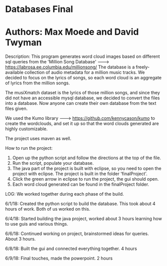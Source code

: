# Databases Final
# Authors: Max Moede and David Twyman

Description: This program generates word cloud images based on different sql queries from the 'Million Song Database' ---> https://labrosa.ee.columbia.edu/millionsong/ 
The database is a freely-available collection of audio metadata for a million 
music tracks. We decided to focus on the lyrics of songs, so each word cloud is an aggregate of lyrics from the million songs. 

The musiXmatch dataset is the lyrics of those million songs, and since they did 
not have an accessible mysql database, we decided to convert the files into a database. Now anyone can create their own database from the text files given.

We used the Kumo library ---> https://github.com/kennycason/kumo to create the wordclouds, and set it up so that the word clouds generated are highly customizable. 

The project uses maven as well.

How to run the project:
1. Open up the python script and follow the directions at the top of the file.
2. Run the script, populate your database.
3. The java part of the project is built with eclipse, so you need to open the project with eclipse.
The project is built in the folder 'finalProject'.
4. Click the green arrow in eclipse to run the project, the gui should open. 
5. Each word cloud generated can be found in the finalProject folder.

LOG: We worked together during each phase of the build.

6/1/18: Created the python script to build the database. This took about 
4 hours of work. Both of us worked on this.

6/4/18: Started building the java project, worked about 3 hours learning 
how to use guis and various things.

6/6/18: Continued working on project, brainstormed ideas for queries. About 3 hours.

6/8/18: Built the gui and connected everything together. 4 hours

6/9/18: Final touches, made the powerpoint. 2 hours 
